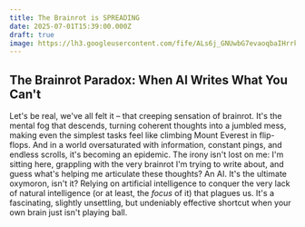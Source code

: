 ```yaml
---
title: The Brainrot is SPREADING
date: 2025-07-01T15:39:00.000Z
draft: true
image: https://lh3.googleusercontent.com/fife/ALs6j_GNUwbG7evaoqbaIHrrkcdZMbIkyMkXwqKX8TgYUzZpD2DmDZSJUZ4jUwM-fzjXlRMWqkfYo0wrIESi1cxYOE68b7C_b0n6YiACSnBkgKRcKoG8FkXxc6XnAdLut6ap8omKfgphDnrw0yB9lBce_5Gz7yTuxCRcbBnthUatnYncPs1ANrfFJm8DZixnV2lfAB7LBD4X0cAyR5IiiI2xP8N_GijFNXLqA_KNTTRex3ESFX_yiOE4HddIm7MS2DD8Ufltk0m7W00pL6r1IV55RHscMsL6VjUR1o6xSJBfm2U9-S1-0X72X41YYaCd995IXg_q-dp0DdH4BaY-CL4L406FFSM0ogSAqwyYR1OXzHslDXkO51VJE62vOURoejYinxtiiEHEEuoI7fPpuXfUOZXtF7R8ctH7hWaNeTakqURyPeR-z0Y9JjeyenkHqXRt39yNP11Ld78YxsS5iXFkWPGm9mk--pEA8PgPIFmNZfVFzijfFHAWnPZw7uW1ECGr6ImvKfG_O1MfF2kbJjgjuSsWnAJjm38WsqqBFkgKtPBO71g1V8mUldj2xYZjWFSYNJA9nhqjZPnPLUVLyBgEc0MH9SnArk-ac3p0uEvqxvoUEV2gFbjrPUvtTqCSfCb5iPlcKT2rrCkULKRGnM7ZM2_URzSkTZODHMvn6HFKMU0Mwypx3-wmKCA1nkbNWAa6yc2ycEUyyFIne5z1sW9mZnts1ru23gr42YJkDNXtdpTIh_HE9aRfqRQqkkVD5MeuxK86fut32ioZd6foddet45Egm5AEOO3O0jmP_DVo6rrsxphGJ31jWDki4Qaj6CVrJfzmPwGreVhMvpg4dQC968Yw5JgWz1tqQgclrz-INKA7KSSc5UDlhqAVx_YsGFoHgscKUjeGYPUgWoLpC3Mx8OWxVxUMjvOeWc2XqsFpQyeWsMtoPP9vZbVJ_qIJYjbav5udBKCW6J7ETDSjqeKbUtByC6sQE4bO-DaAIoDk-DmsX9itiI7VMemnoKng2pn-CMMzWR3jtua8eN9_tVkSu3McFoRqjUUGT9RB_f_gwNVCTGhktC2CQSp6-QSgClAk6Oud_NBIEWHJO5xrZnWyWoMNzOP1buZnTHOK-NUiRvpogjKTE9k3om78JuwbxVbrsC98EsEy3K0OIFR87k9lkZkKEw4ag_mzOoNAPlPBtna4sH7p-_mIOxDFB9WDilOTJWArSE2KZCDdBmsY0Wd0E7vpqlPQ6lTDehgvpIri6cQEXt-cGzF5HYUlXnxesQi1UnQ7ZgI9T-7DI7pdItSmc3wYU7dptnaQFKEp4bbQlVvjo1qFEGU5mGhXQ_hpELhC3Ic6jj5PkZ-BF0DuZI5RJRcEbO7sN9RODlr41tRDQBjzqNVFWd8KbjdbNJ6lLjzvxg7EjpOcciEbMm2Bv2y_ICEcl2Xr5Sp_2zkPJTeswol8uM4VZ3ZH32Jg0aDwKZskdnoz4BxzRfIW_tZX7c2qJzvNJG3bug=s1024
---
```

## The Brainrot Paradox: When AI Writes What You Can't



Let's be real, we've all felt it – that creeping sensation of brainrot. It's the mental fog that descends, turning coherent thoughts into a jumbled mess, making even the simplest tasks feel like climbing Mount Everest in flip-flops. And in a world oversaturated with information, constant pings, and endless scrolls, it's becoming an epidemic. The irony isn't lost on me: I'm sitting here, grappling with the very brainrot I'm trying to write about, and guess what's helping me articulate these thoughts? An AI. It's the ultimate oxymoron, isn't it? Relying on artificial intelligence to conquer the very lack of natural intelligence (or at least, the *focus* of it) that plagues us. It's a fascinating, slightly unsettling, but undeniably effective shortcut when your own brain just isn't playing ball.
